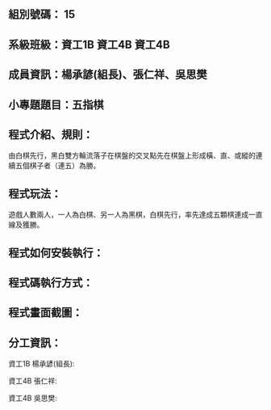## 組別號碼： 15

## 系級班級：資工1B 資工4B 資工4B

## 成員資訊：楊承諺(組長)、張仁祥、吳思樊

## 小專題題目：五指棋

## 程式介紹、規則：
由白棋先行，黑白雙方輪流落子在棋盤的交叉點先在棋盤上形成橫、直、或縱的連續五個棋子者（連五）為勝。
## 程式玩法：
遊戲人數兩人，一人為白棋、另一人為黑棋，白棋先行，率先達成五顆棋連成一直線及獲勝。

## 程式如何安裝執行：

## 程式碼執行方式：

## 程式畫面截圖：

## 分工資訊：
資工1B 楊承諺(組長):

資工4B 張仁祥:

資工4B 吳思樊:
